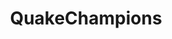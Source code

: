 ---
title: QuakeChampions
crosslinks:
- youtubefactsbot
- youtubot
- anti_gif_bot
- u_imguralbumbot
- ArenaFPS
- livven
- john_yukis_bots
- Competitiveoverwatch
- Overwatch
- QuakeLive
- truegaming
- reflex
- tmsbmeta
- GlobalOffensive
- MassdropBot
- PUBATTLEGROUNDS
- tf2
- DotA2
- Doom
- highqualitygifs
---